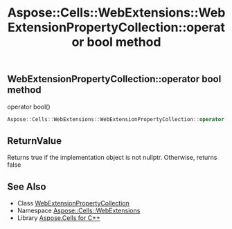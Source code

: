 ﻿---
title: Aspose::Cells::WebExtensions::WebExtensionPropertyCollection::operator bool method
linktitle: operator bool
second_title: Aspose.Cells for C++ API Reference
description: 'Aspose::Cells::WebExtensions::WebExtensionPropertyCollection::operator bool method. operator bool() in C++.'
type: docs
weight: 400
url: /cpp/aspose.cells.webextensions/webextensionpropertycollection/operator_bool/
---
## WebExtensionPropertyCollection::operator bool method


operator bool()

```cpp
Aspose::Cells::WebExtensions::WebExtensionPropertyCollection::operator bool() const
```


## ReturnValue

Returns true if the implementation object is not nullptr. Otherwise, returns false

## See Also

* Class [WebExtensionPropertyCollection](../)
* Namespace [Aspose::Cells::WebExtensions](../../)
* Library [Aspose.Cells for C++](../../../)
